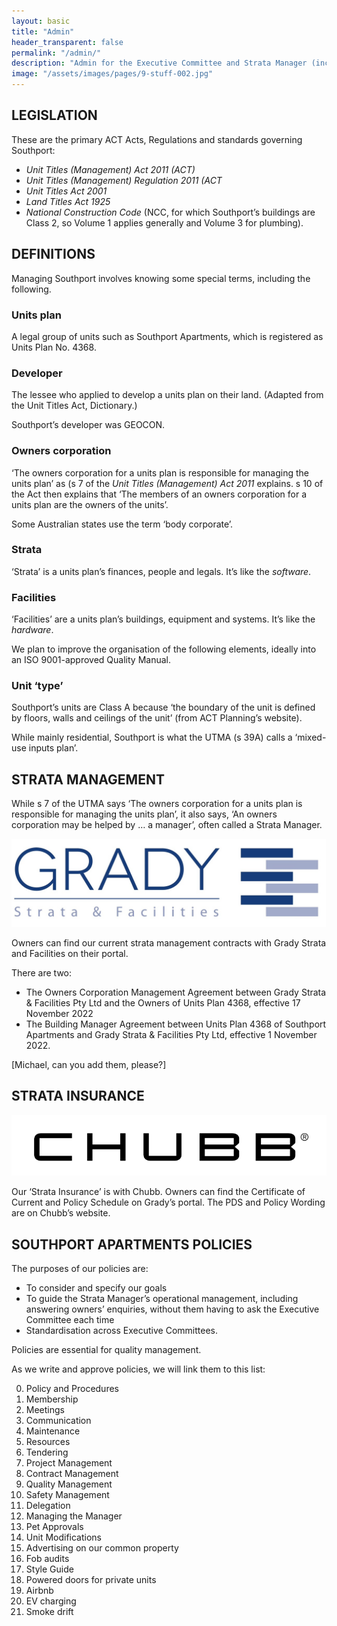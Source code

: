 ```yaml
---
layout: basic
title: "Admin"
header_transparent: false
permalink: "/admin/"
description: "Admin for the Executive Committee and Strata Manager (including Building Manager)."
image: "/assets/images/pages/9-stuff-002.jpg"
---
```


## LEGISLATION

These are the primary ACT Acts, Regulations and standards governing Southport:

- _Unit Titles (Management) Act 2011 (ACT)_
- _Unit Titles (Management) Regulation 2011 (ACT_
- _Unit Titles Act 2001_
- _Land Titles Act 1925_
- _National Construction Code_ (NCC, for which Southport’s buildings are Class 2, so Volume 1 applies generally and Volume 3 for plumbing).

## DEFINITIONS

Managing Southport involves knowing some special terms, including the following.

### Units plan

A legal group of units such as Southport Apartments, which is registered as Units Plan No. 4368.

### Developer

The lessee who applied to develop a units plan on their land. (Adapted from the Unit Titles Act, Dictionary.)

Southport’s developer was GEOCON.

### Owners corporation

‘The owners corporation for a units plan is responsible for managing the units plan’ as (s 7 of the _Unit Titles (Management) Act 2011_ explains. s 10 of the Act then explains that ‘The members of an owners corporation
for a units plan are the owners of the units’.

Some Australian states use the term ‘body corporate’.

### Strata

‘Strata’ is a units plan’s finances, people and legals. It’s like the _software_.

### Facilities

‘Facilities’ are a units plan’s buildings, equipment and systems. It’s like the _hardware_.

We plan to improve the organisation of the following elements, ideally into an ISO 9001-approved Quality Manual.

### Unit ‘type’

Southport’s units are Class A because ‘the boundary of the unit is defined by floors, walls and ceilings of the unit’ (from ACT Planning’s website).

While mainly residential, Southport is what the UTMA (s 39A) calls a ‘mixed-use inputs plan’.

## STRATA MANAGEMENT

While s 7 of the UTMA says ‘The owners corporation for a units plan is responsible for managing the units plan’, it also says, ‘An owners corporation may be helped by … a manager’, often called a Strata Manager.

![](/assets/images/pages/9-stuff-002.jpg)

Owners can find our current strata management contracts with Grady Strata and Facilities on their portal.

There are two:

- The Owners Corporation Management Agreement between Grady Strata & Facilities Pty Ltd and the Owners of Units Plan 4368, effective 17 November 2022
- The Building Manager Agreement between Units Plan 4368 of Southport Apartments and Grady Strata & Facilities Pty Ltd, effective 1 November 2022.

[Michael, can you add them, please?]

## STRATA INSURANCE

![](/assets/images/pages/9-stuff-003.png)

Our ‘Strata Insurance’ is with Chubb. Owners can find the Certificate of Current and Policy Schedule on Grady’s portal. The PDS and Policy Wording are on Chubb’s website.

## SOUTHPORT APARTMENTS POLICIES

The purposes of our policies are:

- To consider and specify our goals
- To guide the Strata Manager’s operational management, including answering owners’ enquiries, without them having to ask the Executive Committee each time
- Standardisation across Executive Committees.

Policies are essential for quality management.

As we write and approve policies, we will link them to this list:

0. Policy and Procedures
1. Membership
2. Meetings
3. Communication
4. Maintenance
5. Resources
6. Tendering
7. Project Management
8. Contract Management
9. Quality Management
10. Safety Management
11. Delegation
12. Managing the Manager
13. Pet Approvals
14. Unit Modifications
15. Advertising on our common property
16. Fob audits
17. Style Guide
18. Powered doors for private units
19. Airbnb
20. EV charging
21. Smoke drift
